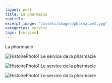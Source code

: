```yaml
---
layout: post
title: La pharmacie
subtitle:
excerpt_image: "/assets/images/pharmacie1.jpg"
categories: service
tags: [service]
---
```


La pharmacie


![HistoirePhoto1](https://ch-clamecy.github.io/JEP2025/assets/images/pharmacie2.jpg)  Le service de la pharmacie


![HistoirePhoto1](https://ch-clamecy.github.io/JEP2025/assets/images/Clamecy-07808.jpg)  Le service de la pharmacie


![HistoirePhoto1](https://ch-clamecy.github.io/JEP2025/assets/images/Pharmacie-6.jpg)  Le service de la pharmacie
